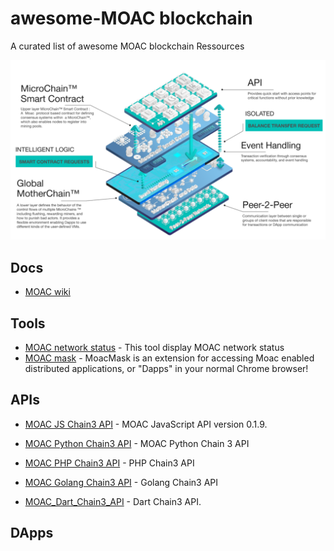 # awesome-MOAC blockchain
A curated list of awesome MOAC blockchain Ressources

[MOAC_Architecture]:https://github.com/Yeluaboji/awesome-MOAC/blob/master/img/MOAC_Architecture.PNG
[![MOAC_Architecture]](https://www.moac.io)

Docs
----
* [MOAC wiki](https://github.com/MOACChain/moac-core/wiki)

Tools
-----
* [MOAC network status](https://github.com/dacelee/moac-netstats) - This tool display MOAC network status
* [MOAC mask](https://addons.mozilla.org/zh-CN/firefox/addon/moacmask/) - MoacMask is an extension for accessing Moac enabled distributed applications, or "Dapps" in your normal Chrome browser!


APIs
----

* [MOAC JS Chain3 API](https://github.com/MOACChain/chain3) - MOAC JavaScript API version 0.1.9.
* [MOAC Python Chain3 API](https://github.com/MOACChain/moac-core/wiki/Chain3PythonLibrary) - MOAC Python Chain 3 API
* [MOAC PHP Chain3 API](https://github.com/dacelee/Moac-Php-Api) - PHP Chain3 API

* [MOAC Golang Chain3 API](https://github.com/dacelee/moac-golang-chain3-api) - Golang Chain3 API
* [MOAC_Dart_Chain3_API](https://pub.dartlang.org/packages/moac) - Dart Chain3 API.


DApps
-----


